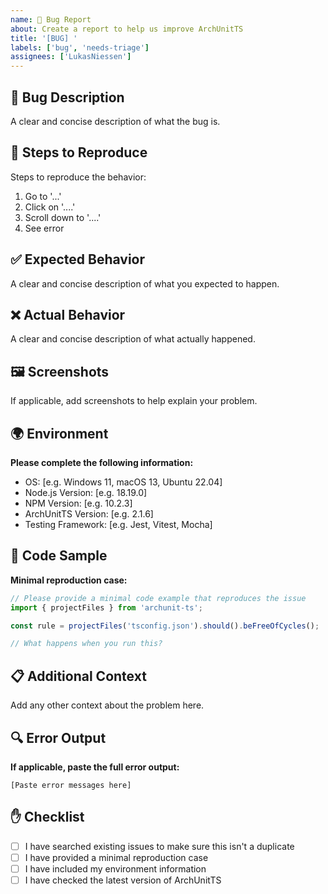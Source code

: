 ```yaml
---
name: 🐛 Bug Report
about: Create a report to help us improve ArchUnitTS
title: '[BUG] '
labels: ['bug', 'needs-triage']
assignees: ['LukasNiessen']
---
```


## 🐛 Bug Description

A clear and concise description of what the bug is.

## 🔄 Steps to Reproduce

Steps to reproduce the behavior:

1. Go to '...'
2. Click on '....'
3. Scroll down to '....'
4. See error

## ✅ Expected Behavior

A clear and concise description of what you expected to happen.

## ❌ Actual Behavior

A clear and concise description of what actually happened.

## 🖼️ Screenshots

If applicable, add screenshots to help explain your problem.

## 🌍 Environment

**Please complete the following information:**

- OS: [e.g. Windows 11, macOS 13, Ubuntu 22.04]
- Node.js Version: [e.g. 18.19.0]
- NPM Version: [e.g. 10.2.3]
- ArchUnitTS Version: [e.g. 2.1.6]
- Testing Framework: [e.g. Jest, Vitest, Mocha]

## 📄 Code Sample

**Minimal reproduction case:**

```typescript
// Please provide a minimal code example that reproduces the issue
import { projectFiles } from 'archunit-ts';

const rule = projectFiles('tsconfig.json').should().beFreeOfCycles();

// What happens when you run this?
```

## 📋 Additional Context

Add any other context about the problem here.

## 🔍 Error Output

**If applicable, paste the full error output:**

```
[Paste error messages here]
```

## ✋ Checklist

- [ ] I have searched existing issues to make sure this isn't a duplicate
- [ ] I have provided a minimal reproduction case
- [ ] I have included my environment information
- [ ] I have checked the latest version of ArchUnitTS
